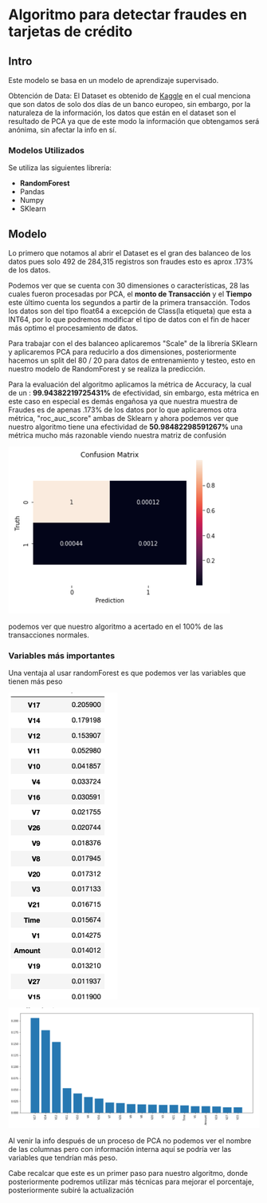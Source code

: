 # Algoritmo para detectar fraudes en tarjetas de crédito 

## Intro

Este modelo se basa en un modelo de aprendizaje supervisado.

Obtención de Data:
El Dataset es obtenido de [Kaggle](https://www.kaggle.com/mlg-ulb/creditcardfraud) en el cual menciona que son datos de solo dos días de un banco europeo, sin embargo, por la naturaleza de la información, los datos que están en el dataset son el resultado de PCA ya que de este modo la información que obtengamos será anónima, sin afectar la info en sí.

### Modelos Utilizados
Se utiliza las siguientes librería:
- **RandomForest**
- Pandas
- Numpy
- SKlearn

## Modelo

Lo primero que notamos al abrir el Dataset es el gran des balanceo de los datos pues solo 492 de 284,315 registros son fraudes esto es aprox .173% de los datos.

Podemos ver que se cuenta con 30 dimensiones o características, 28 las cuales fueron procesadas por PCA, el **monto de Transacción** y el **Tiempo** este último cuenta los segundos a partir de la primera transacción.
Todos los datos son del tipo float64 a excepción de Class(la etiqueta) que esta a INT64, por lo que podremos modificar el tipo de datos con el fin de hacer más optimo el procesamiento de datos.

Para trabajar con el des balanceo aplicaremos "Scale" de la librería SKlearn y aplicaremos PCA para reducirlo a dos dimensiones, posteriormente hacemos un split del 80 / 20 para datos de entrenamiento y testeo, esto en nuestro modelo de RandomForest y se realiza la predicción.

Para la evaluación del algoritmo aplicamos la métrica de Accuracy, la cual de un : **99.94382219725431%** de efectividad, sin embargo, esta métrica en este caso en especial es demás engañosa ya que nuestra muestra de Fraudes es de apenas .173% de los datos por lo que aplicaremos otra métrica, "roc_auc_score" ambas de Sklearn y ahora podemos ver que nuestro algoritmo tiene una efectividad de **50.98482298591267%** una métrica mucho más razonable viendo nuestra matriz de confusión

![Matriz](https://github.com/rogerzadi/Fraud_Detection_credit_card/blob/master/images/conf.png)

podemos ver que nuestro algoritmo a acertado en el 100% de las transacciones normales.

### Variables más importantes

Una ventaja al usar randomForest es que podemos ver las variables que tienen más peso 

![Tabla](https://github.com/rogerzadi/Fraud_Detection_credit_card/blob/master/images/impvar.png)

![Gra](https://github.com/rogerzadi/Fraud_Detection_credit_card/blob/master/images/impgra.png)

Al venir la info después de un proceso de PCA no podemos ver el nombre de las columnas pero con información interna aquí se podría ver las variables que tendrían más peso.

Cabe recalcar que este es un primer paso para nuestro algoritmo, donde posteriormente podremos utilizar más técnicas para mejorar el porcentaje, posteriormente subiré la actualización
